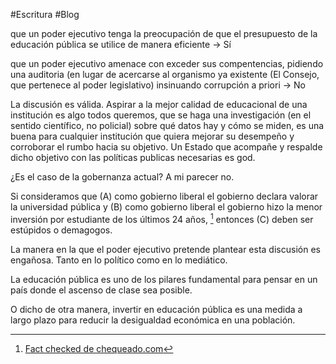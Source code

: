
#Escritura #Blog


que un poder ejecutivo tenga la preocupación de que el presupuesto de la educación pública se utilice de manera eficiente → Sí

que un poder ejecutivo amenace con exceder sus compentencias, pidiendo una auditoria (en lugar de acercarse al organismo ya existente (El Consejo, que pertenece al poder legislativo) insinuando corrupción a priori → No

La discusión es válida. Aspirar a la mejor calidad de educacional de una institución es algo todos queremos, que se haga una investigación (en el sentido científico, no policial) sobre  qué datos hay y cómo se miden, es una buena para cualquier institución que quiera mejorar su desempeño y corroborar el rumbo hacia su objetivo. Un Estado que acompañe y respalde dicho objetivo con las políticas publicas necesarias es god.

¿Es el caso de la gobernanza actual? A mi parecer no.

Si consideramos que (A) como gobierno liberal el gobierno declara valorar la universidad pública y (B) como gobierno liberal el gobierno hizo la menor inversión por estudiante de los últimos 24 años, [^1] entonces (C) deben ser estúpidos o demagogos.

La manera en la que el poder ejecutivo pretende plantear esta discusión es engañosa. Tanto en lo político como en lo mediático.


La educación pública es uno de los pilares fundamental para pensar en un país donde el ascenso de clase sea posible. 

O dicho de otra manera, invertir en educación pública es una medida a largo plazo para reducir la desigualdad económica en una población.


[^1]:[Fact checked de chequeado.com](https://chequeado.com/el-explicador/marcha-universitaria-federal-en-vivo-todos-los-datos-sobre-la-manifestacion/)
